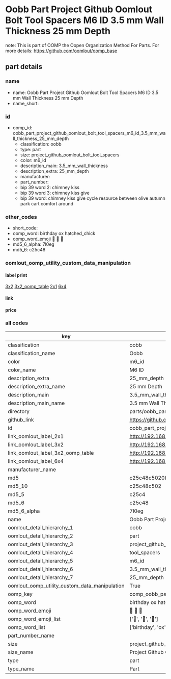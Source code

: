 # Oobb Part Project Github Oomlout Bolt Tool Spacers M6 ID 3.5 mm Wall Thickness 25 mm Depth  

note: This is part of OOMP the Oopen Organization Method For Parts. For more details: https://github.com/oomlout/oomp_base

##  part details
  







### name
* name: Oobb Part Project Github Oomlout Bolt Tool Spacers M6 ID 3.5 mm Wall Thickness 25 mm Depth
* name_short: 
### id
* oomp_id: oobb_part_project_github_oomlout_bolt_tool_spacers_m6_id_3.5_mm_wall_thickness_25_mm_depth
  * classification: oobb
  * type: part
  * size: project_github_oomlout_bolt_tool_spacers
  * color: m6_id
  * description_main: 3.5_mm_wall_thickness
  * description_extra: 25_mm_depth
  * manufacturer: 
  * part_number: 
  * bip 39 word 2: chimney kiss
  * bip 39 word 3: chimney kiss give
  * bip 39 word: chimney kiss give cycle resource between olive autumn park cart comfort around

### other_codes
* short_code: 
* oomp_word: birthday ox hatched_chick
* oomp_word_emoji :birthday: :ox: :hatched_chick:
* md5_6_alpha: 7l0eg
* md5_6: c25c48






### oomlout_oomp_utility_custom_data_manipulation
#### label print
[3x2](http://192.168.1.245:1112/?label=oomp%207l0eg)
[3x2_oomp_table](http://192.168.1.108:1112/?label=oomp%207l0eg)
[2x1](http://192.168.1.242:1112/?label=oomp%207l0eg)
[6x4](http://192.168.1.55:1112/?label=oomp%207l0eg)    

#### link

                              

#### price







### all codes 
| key | value |  
| --- | --- |  
| classification | oobb |  
| classification_name | Oobb |  
| color | m6_id |  
| color_name | M6 ID |  
| description_extra | 25_mm_depth |  
| description_extra_name | 25 mm Depth |  
| description_main | 3.5_mm_wall_thickness |  
| description_main_name | 3.5 mm Wall Thickness |  
| directory | parts/oobb_part_project_github_oomlout_bolt_tool_spacers_m6_id_3.5_mm_wall_thickness_25_mm_depth |  
| github_link | https://github.com/oomlout/oomlout_oomp_part_src/tree/main/parts/oobb_part_project_github_oomlout_bolt_tool_spacers_m6_id_3.5_mm_wall_thickness_25_mm_depth |  
| id | oobb_part_project_github_oomlout_bolt_tool_spacers_m6_id_3.5_mm_wall_thickness_25_mm_depth |  
| link_oomlout_label_2x1 | http://192.168.1.242:1112/?label=oomp%207l0eg |  
| link_oomlout_label_3x2 | http://192.168.1.245:1112/?label=oomp%207l0eg |  
| link_oomlout_label_3x2_oomp_table | http://192.168.1.108:1112/?label=oomp%207l0eg |  
| link_oomlout_label_6x4 | http://192.168.1.55:1112/?label=oomp%207l0eg |  
| manufacturer_name |  |  
| md5 | c25c48c5020fb34456dbc36cc4deb140 |  
| md5_10 | c25c48c502 |  
| md5_5 | c25c4 |  
| md5_6 | c25c48 |  
| md5_6_alpha | 7l0eg |  
| name | Oobb Part Project Github Oomlout Bolt Tool Spacers M6 ID 3.5 mm Wall Thickness 25 mm Depth |  
| oomlout_detail_hierarchy_1 | oobb |  
| oomlout_detail_hierarchy_2 | part |  
| oomlout_detail_hierarchy_3 | project_github_bolt |  
| oomlout_detail_hierarchy_4 | tool_spacers |  
| oomlout_detail_hierarchy_5 | m6_id |  
| oomlout_detail_hierarchy_6 | 3.5_mm_wall_thickness |  
| oomlout_detail_hierarchy_7 | 25_mm_depth |  
| oomlout_oomp_utility_custom_data_manipulation | True |  
| oomp_key | oomp_oobb_part_project_github_oomlout_bolt_tool_spacers_m6_id_3.5_mm_wall_thickness_25_mm_depth |  
| oomp_word | birthday ox hatched_chick |  
| oomp_word_emoji | :birthday: :ox: :hatched_chick: |  
| oomp_word_emoji_list | [':birthday:', ':ox:', ':hatched_chick:'] |  
| oomp_word_list | ['birthday', 'ox', 'hatched_chick'] |  
| part_number_name |  |  
| size | project_github_oomlout_bolt_tool_spacers |  
| size_name | Project Github Oomlout Bolt Tool Spacers |  
| type | part |  
| type_name | Part |  
